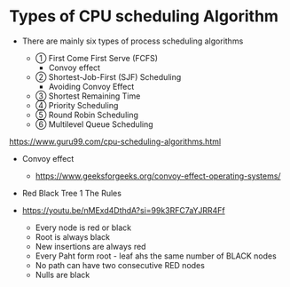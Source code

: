 # Types of CPU scheduling Algorithm

- There are mainly six types of process scheduling algorithms

  - ① First Come First Serve (FCFS)
    - Convoy effect
  - ② Shortest-Job-First (SJF) Scheduling
    - Avoiding Convoy Effect
  - ③ Shortest Remaining Time
  - ④ Priority Scheduling
  - ⑤ Round Robin Scheduling
  - ⑥ Multilevel Queue Scheduling

https://www.guru99.com/cpu-scheduling-algorithms.html


- Convoy effect
  - https://www.geeksforgeeks.org/convoy-effect-operating-systems/

- Red Black Tree 1 The Rules
- https://youtu.be/nMExd4DthdA?si=99k3RFC7aYJRR4Ff
  - Every node is red or black
  - Root is always black
  - New insertions are always red
  - Every Paht form root - leaf ahs the same number of BLACK nodes
  - No path can have two consecutive RED nodes
  - Nulls are black
